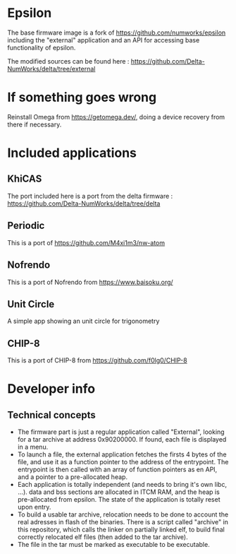 # Epsilon

The base firmware image is a fork of https://github.com/numworks/epsilon including
the "external" application and an API for accessing base functionality of epsilon.

The modified sources can be found here : https://github.com/Delta-NumWorks/delta/tree/external

# If something goes wrong

Reinstall Omega from https://getomega.dev/, doing a device recovery from there if necessary.

# Included applications

## KhiCAS

The port included here is a port from the delta firmware : https://github.com/Delta-NumWorks/delta/tree/delta

## Periodic

This is a port of https://github.com/M4xi1m3/nw-atom

## Nofrendo

This is a port of Nofrendo from https://www.baisoku.org/

## Unit Circle

A simple app showing an unit circle for trigonometry

## CHIP-8

This is a port of CHIP-8 from https://github.com/f0lg0/CHIP-8

# Developer info

## Technical concepts

- The firmware part is just a regular application called "External", looking for a tar archive at address 0x90200000. If found, each file is displayed in a menu.
- To launch a file, the external application fetches the firsts 4 bytes of the file, and use it as a function pointer to the address of the entrypoint. The entrypoint is then called with an array of function pointers as en API, and a pointer to a pre-allocated heap.
- Each application is totally independent (and needs to bring it's own libc, ...). data and bss sections are allocated in ITCM RAM, and the heap is pre-allocated from epsilon. The state of the application is totally reset upon entry.
- To build a usable tar archive, relocation needs to be done to account the real adresses in flash of the binaries. There is a script called "archive" in this repository, which calls the linker on partially linked elf, to build final correctly relocated elf files (then added to the tar archive).
- The file in the tar must be marked as executable to be executable.
